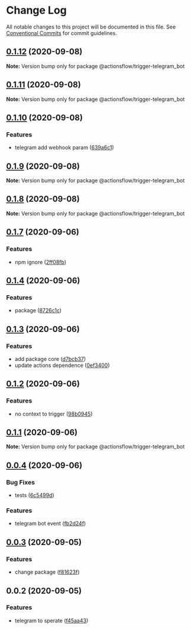 # Change Log

All notable changes to this project will be documented in this file.
See [Conventional Commits](https://conventionalcommits.org) for commit guidelines.

## [0.1.12](https://github.com/actionsflow/actionsflow/compare/@actionsflow/trigger-telegram_bot@0.1.11...@actionsflow/trigger-telegram_bot@0.1.12) (2020-09-08)

**Note:** Version bump only for package @actionsflow/trigger-telegram_bot

## [0.1.11](https://github.com/actionsflow/actionsflow/compare/@actionsflow/trigger-telegram_bot@0.1.10...@actionsflow/trigger-telegram_bot@0.1.11) (2020-09-08)

**Note:** Version bump only for package @actionsflow/trigger-telegram_bot

## [0.1.10](https://github.com/actionsflow/actionsflow/compare/@actionsflow/trigger-telegram_bot@0.1.9...@actionsflow/trigger-telegram_bot@0.1.10) (2020-09-08)

### Features

- telegram add webhook param ([639a6c1](https://github.com/actionsflow/actionsflow/commit/639a6c113d3a6ea9da349ec89e0c22f3170cffe7))

## [0.1.9](https://github.com/actionsflow/actionsflow/compare/@actionsflow/trigger-telegram_bot@0.1.8...@actionsflow/trigger-telegram_bot@0.1.9) (2020-09-08)

**Note:** Version bump only for package @actionsflow/trigger-telegram_bot

## [0.1.8](https://github.com/actionsflow/actionsflow/compare/@actionsflow/trigger-telegram_bot@0.1.7...@actionsflow/trigger-telegram_bot@0.1.8) (2020-09-08)

**Note:** Version bump only for package @actionsflow/trigger-telegram_bot

## [0.1.7](https://github.com/actionsflow/actionsflow/compare/@actionsflow/trigger-telegram_bot@0.1.4...@actionsflow/trigger-telegram_bot@0.1.7) (2020-09-06)

### Features

- npm ignore ([2ff08fb](https://github.com/actionsflow/actionsflow/commit/2ff08fb31335ba7520aaf3d1ecd50d50a5a93027))

## [0.1.4](https://github.com/actionsflow/actionsflow/compare/@actionsflow/trigger-telegram_bot@0.1.3...@actionsflow/trigger-telegram_bot@0.1.4) (2020-09-06)

### Features

- package ([8726c1c](https://github.com/actionsflow/actionsflow/commit/8726c1cbf52382e5277a6bf7409b6be420eb16ea))

## [0.1.3](https://github.com/actionsflow/actionsflow/compare/@actionsflow/trigger-telegram_bot@0.1.2...@actionsflow/trigger-telegram_bot@0.1.3) (2020-09-06)

### Features

- add package core ([d7bcb37](https://github.com/actionsflow/actionsflow/commit/d7bcb37b72bfd78aee59d3b90b29e0031c0772b8))
- update actions dependence ([0ef3400](https://github.com/actionsflow/actionsflow/commit/0ef3400a745171f64c475a7d197cea8322260685))

## [0.1.2](https://github.com/actionsflow/actionsflow/compare/@actionsflow/trigger-telegram_bot@0.1.1...@actionsflow/trigger-telegram_bot@0.1.2) (2020-09-06)

### Features

- no context to trigger ([98b0945](https://github.com/actionsflow/actionsflow/commit/98b09454152ecab2e3efbfe579e8394365700801))

## [0.1.1](https://github.com/actionsflow/actionsflow/compare/@actionsflow/trigger-telegram_bot@0.0.4...@actionsflow/trigger-telegram_bot@0.1.1) (2020-09-06)

**Note:** Version bump only for package @actionsflow/trigger-telegram_bot

## [0.0.4](https://github.com/actionsflow/actionsflow/compare/@actionsflow/trigger-telegram_bot@0.0.3...@actionsflow/trigger-telegram_bot@0.0.4) (2020-09-06)

### Bug Fixes

- tests ([6c5499d](https://github.com/actionsflow/actionsflow/commit/6c5499d4b56efd98672462b67216b27da3c0484d))

### Features

- telegram bot event ([fb2d24f](https://github.com/actionsflow/actionsflow/commit/fb2d24f24fe8003e43acfcd2afde67f63ac7438a))

## [0.0.3](https://github.com/actionsflow/actionsflow/compare/@actionsflow/trigger-telegram_bot@0.0.2...@actionsflow/trigger-telegram_bot@0.0.3) (2020-09-05)

### Features

- change package ([f81623f](https://github.com/actionsflow/actionsflow/commit/f81623f282c215f2b1a8064507d2beeddb4a927d))

## 0.0.2 (2020-09-05)

### Features

- telegram to sperate ([f45aa43](https://github.com/actionsflow/actionsflow/commit/f45aa4379f71ff320ccb6a785b28e206aaa51ac2))
